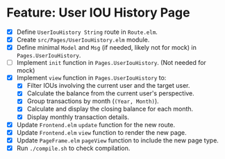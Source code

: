 # Feature: User IOU History Page

- [x] Define `UserIouHistory String` route in `Route.elm`.
- [x] Create `src/Pages/UserIouHistory.elm` module.
- [x] Define minimal `Model` and `Msg` (if needed, likely not for mock) in `Pages.UserIouHistory`.
- [ ] Implement `init` function in `Pages.UserIouHistory`. (Not needed for mock)
- [x] Implement `view` function in `Pages.UserIouHistory` to:
    - [x] Filter IOUs involving the current user and the target user.
    - [x] Calculate the balance from the current user's perspective.
    - [x] Group transactions by month (`(Year, Month)`).
    - [x] Calculate and display the closing balance for each month.
    - [x] Display monthly transaction details.
- [x] Update `Frontend.elm` `update` function for the new route.
- [x] Update `Frontend.elm` `view` function to render the new page.
- [x] Update `PageFrame.elm` `pageView` function to include the new page type.
- [x] Run `./compile.sh` to check compilation. 